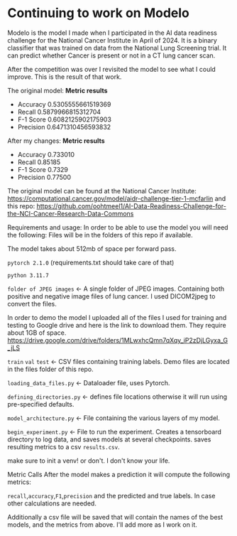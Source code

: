 # Continuing to work on Modelo
Modelo is the model I made when I participated in the AI data readiness challenge for the National Cancer Institute in April of 2024.
It is a binary classifier that was trained on data from the National Lung Screening trial. 
It can predict whether Cancer is present or not in a CT lung cancer scan. 

After the competition was over I revisited the model to see what I could improve.
This is the result of that work. 


The original model:
<b>Metric results</b> 
 * Accuracy 0.5305555661519369 
 * Recall 0.5879966815312704 
 * F-1 Score 0.6082125902175903 
 * Precision 0.6471310456593832

 After my changes:
 <b>Metric results</b> 
 * Accuracy 0.733010
 * Recall 0.85185
 * F-1 Score 0.7329
 * Precision 0.77500
 

The original model can be found at the National Cancer Institute:
https://computational.cancer.gov/model/aidr-challenge-tier-1-mcfarlin
and this repo:
https://github.com/oohtmeel1/AI-Data-Readiness-Challenge-for-the-NCI-Cancer-Research-Data-Commons

Requirements and usage:
In order to be able to use the model you will need the following:
Files will be in the folders of this repo if available. 

The model takes about 512mb of space per forward pass. 


`pytorch 2.1.0` (requirements.txt should take care of that)

`python 3.11.7` 

`folder of JPEG images` <- A single folder of JPEG images. Containing both positive and negative image files of lung cancer. I used DICOM2jpeg to convert the files. 

In order to demo the model I uploaded all of the files I used for training and testing to Google drive and here is the link to download them. They require about 1GB of space. https://drive.google.com/drive/folders/1MLwxhcQmn7qXqy_iP2zDjLGyxa_G_jLS


`train` `val` `test` <- CSV files containing training labels. Demo files are located in the files folder of this repo. 

`loading_data_files.py` <- Dataloader file, uses Pytorch.

`defining_directories.py` <- defines file locations otherwise it will run using pre-specified defaults.

`model_architecture.py` <- File containing the various layers of my model.

`begin_experiment.py` <- File to run the experiment. Creates a tensorboard directory to log data, and saves models at several checkpoints. 
saves resulting metrics to a csv `results.csv`. 

make sure to init a venv! or don't. I don't know your life.

Metric Calls 
After the model makes a prediction it will compute the following metrics:

`recall`,`accuracy`,`F1`,`precision` and the predicted and true labels. In case other calculations are needed. 


Additionally a csv file will be saved that will contain the names of the best models, and the metrics from above. I'll add more as I work on it.







